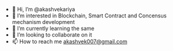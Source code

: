 - 👋 Hi, I’m @akashvekariya
- 👀 I’m interested in Blockchain, Smart Contract and Concensus mechanism development
- 🌱 I’m currently learning the same
- 💞️ I’m looking to collaborate on it
- 📫 How to reach me akashvek007@gmail.com

<!---
akashvekariya/akashvekariya is a ✨ special ✨ repository because its `README.md` (this file) appears on your GitHub profile.
You can click the Preview link to take a look at your changes.
--->
